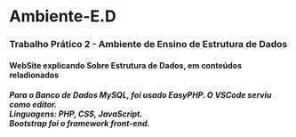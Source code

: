 # Ambiente-E.D
<h3>Trabalho Prático 2 - Ambiente de Ensino de Estrutura de Dados</h3>

<h4>WebSite explicando Sobre Estrutura de Dados, em conteúdos reladionados <h4>

<h5>Para o Banco de Dados MySQL, foi usado EasyPHP. O VSCode serviu como editor. <br>
  Linguagens: PHP, CSS, JavaScript.<br>
  Bootstrap foi o framework front-end.</h5>

